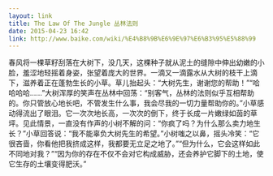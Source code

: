 ```yaml
---
layout: link
title: The Law Of The Jungle 丛林法则
date: 2015-04-23 16:42
link: http://www.baike.com/wiki/%E4%B8%9B%E6%9E%97%E6%B3%95%E5%88%99
---
```


春风将一棵草籽刮落在大树下，没几天，这棵种子就从泥土的缝隙中伸出幼嫩的小脸，羞涩地轻摇着身姿，张望着庞大的世界。一滴又一滴露水从大树的枝干上滴下，滋养着正在蓬勃生长的小草。草儿抬起头：“大树先生，谢谢您的帮助！”“哈哈哈哈……”大树浑厚的笑声在丛林中回荡：“别客气，丛林的法则似乎互相帮助的。你只管放心地长吧，不管发生什么事，我会尽我的一切力量帮助你的。”小草感动得流出了眼泪。它一次次地长高，一次次的倒下，终于长成一片嫩绿如茵的草坪。见此情景，一直没有作声的小树不解的问：“你疯了吗？为什么那么卖力地生长？”小草回答说：“我不能辜负大树先生的希望。”小树嗤之以鼻，摇头冷笑：“它很吝啬，你看他把我挤成这样，我都要无立足之地了。”“但为什么，它会这样如此不同地对我？”“因为你的存在不仅不会对它构成威胁，还会养护它脚下的土地，使它生存的土壤变得肥沃。”

